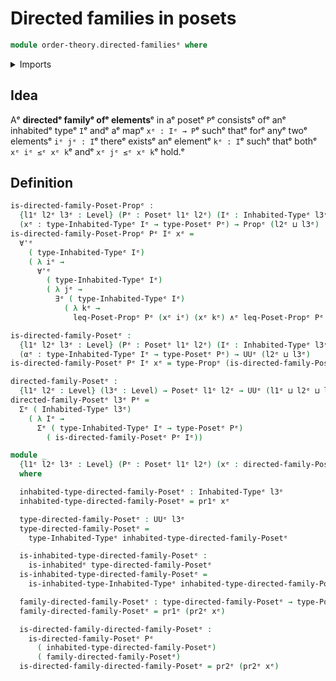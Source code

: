 # Directed families in posets

```agda
module order-theory.directed-familiesᵉ where
```

<details><summary>Imports</summary>

```agda
open import foundation.cartesian-product-typesᵉ
open import foundation.conjunctionᵉ
open import foundation.dependent-pair-typesᵉ
open import foundation.existential-quantificationᵉ
open import foundation.inhabited-typesᵉ
open import foundation.propositionsᵉ
open import foundation.universal-quantificationᵉ
open import foundation.universe-levelsᵉ

open import order-theory.posetsᵉ
```

</details>

## Idea

Aᵉ **directedᵉ familyᵉ ofᵉ elements**ᵉ in aᵉ posetᵉ `P`ᵉ consistsᵉ ofᵉ anᵉ inhabitedᵉ typeᵉ
`I`ᵉ andᵉ aᵉ mapᵉ `xᵉ : Iᵉ → P`ᵉ suchᵉ thatᵉ forᵉ anyᵉ twoᵉ elementsᵉ `iᵉ jᵉ : I`ᵉ thereᵉ existsᵉ
anᵉ elementᵉ `kᵉ : I`ᵉ suchᵉ thatᵉ bothᵉ `xᵉ iᵉ ≤ᵉ xᵉ k`ᵉ andᵉ `xᵉ jᵉ ≤ᵉ xᵉ k`ᵉ hold.ᵉ

## Definition

```agda
is-directed-family-Poset-Propᵉ :
  {l1ᵉ l2ᵉ l3ᵉ : Level} (Pᵉ : Posetᵉ l1ᵉ l2ᵉ) (Iᵉ : Inhabited-Typeᵉ l3ᵉ)
  (xᵉ : type-Inhabited-Typeᵉ Iᵉ → type-Posetᵉ Pᵉ) → Propᵉ (l2ᵉ ⊔ l3ᵉ)
is-directed-family-Poset-Propᵉ Pᵉ Iᵉ xᵉ =
  ∀'ᵉ
    ( type-Inhabited-Typeᵉ Iᵉ)
    ( λ iᵉ →
      ∀'ᵉ
        ( type-Inhabited-Typeᵉ Iᵉ)
        ( λ jᵉ →
          ∃ᵉ ( type-Inhabited-Typeᵉ Iᵉ)
            ( λ kᵉ →
              leq-Poset-Propᵉ Pᵉ (xᵉ iᵉ) (xᵉ kᵉ) ∧ᵉ leq-Poset-Propᵉ Pᵉ (xᵉ jᵉ) (xᵉ kᵉ))))

is-directed-family-Posetᵉ :
  {l1ᵉ l2ᵉ l3ᵉ : Level} (Pᵉ : Posetᵉ l1ᵉ l2ᵉ) (Iᵉ : Inhabited-Typeᵉ l3ᵉ)
  (αᵉ : type-Inhabited-Typeᵉ Iᵉ → type-Posetᵉ Pᵉ) → UUᵉ (l2ᵉ ⊔ l3ᵉ)
is-directed-family-Posetᵉ Pᵉ Iᵉ xᵉ = type-Propᵉ (is-directed-family-Poset-Propᵉ Pᵉ Iᵉ xᵉ)

directed-family-Posetᵉ :
  {l1ᵉ l2ᵉ : Level} (l3ᵉ : Level) → Posetᵉ l1ᵉ l2ᵉ → UUᵉ (l1ᵉ ⊔ l2ᵉ ⊔ lsuc l3ᵉ)
directed-family-Posetᵉ l3ᵉ Pᵉ =
  Σᵉ ( Inhabited-Typeᵉ l3ᵉ)
    ( λ Iᵉ →
      Σᵉ ( type-Inhabited-Typeᵉ Iᵉ → type-Posetᵉ Pᵉ)
        ( is-directed-family-Posetᵉ Pᵉ Iᵉ))

module _
  {l1ᵉ l2ᵉ l3ᵉ : Level} (Pᵉ : Posetᵉ l1ᵉ l2ᵉ) (xᵉ : directed-family-Posetᵉ l3ᵉ Pᵉ)
  where

  inhabited-type-directed-family-Posetᵉ : Inhabited-Typeᵉ l3ᵉ
  inhabited-type-directed-family-Posetᵉ = pr1ᵉ xᵉ

  type-directed-family-Posetᵉ : UUᵉ l3ᵉ
  type-directed-family-Posetᵉ =
    type-Inhabited-Typeᵉ inhabited-type-directed-family-Posetᵉ

  is-inhabited-type-directed-family-Posetᵉ :
    is-inhabitedᵉ type-directed-family-Posetᵉ
  is-inhabited-type-directed-family-Posetᵉ =
    is-inhabited-type-Inhabited-Typeᵉ inhabited-type-directed-family-Posetᵉ

  family-directed-family-Posetᵉ : type-directed-family-Posetᵉ → type-Posetᵉ Pᵉ
  family-directed-family-Posetᵉ = pr1ᵉ (pr2ᵉ xᵉ)

  is-directed-family-directed-family-Posetᵉ :
    is-directed-family-Posetᵉ Pᵉ
      ( inhabited-type-directed-family-Posetᵉ)
      ( family-directed-family-Posetᵉ)
  is-directed-family-directed-family-Posetᵉ = pr2ᵉ (pr2ᵉ xᵉ)
```